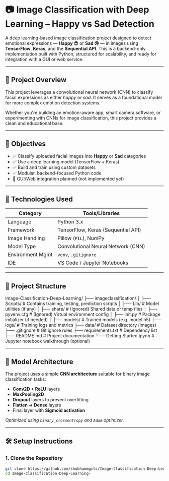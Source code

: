 # 📷 Image Classification with Deep Learning – Happy vs Sad Detection

A deep learning-based image classification project designed to detect emotional expressions — **Happy 😊** or **Sad 😢** — in images using **TensorFlow**, **Keras**, and the **Sequential API**. This is a backend-only implementation built with Python, structured for scalability, and ready for integration with a GUI or web service.

---

## 🚀 Project Overview

This project leverages a convolutional neural network (CNN) to classify facial expressions as either *happy* or *sad*. It serves as a foundational model for more complex emotion detection systems.

Whether you're building an emotion-aware app, smart camera software, or experimenting with CNNs for image classification, this project provides a clean and educational base.

---

## 🎯 Objectives

- ✅ Classify uploaded facial images into **Happy** or **Sad** categories
- ✅ Use a deep learning model (TensorFlow + Keras)
- ✅ Build and train using custom datasets
- ✅ Modular, backend-focused Python code
- 🚧 GUI/Web integration planned (not implemented yet)

---

## 🧠 Technologies Used

| Category         | Tools/Libraries                     |
|------------------|-----------------------------------|
| Language         | Python 3.x                        |
| Framework        | TensorFlow, Keras (Sequential API)|
| Image Handling   | Pillow (`PIL`), NumPy             |
| Model Type       | Convolutional Neural Network (CNN)|
| Environment Mgmt | `venv`, `.gitignore`              |
| IDE              | VS Code / Jupyter Notebooks       |

---

## 📁 Project Structure

Image-Classification-Deep-Learning/
├── imageclassification/
│ ├── Scripts/ # Contains training, testing, prediction scripts
│ ├── Lib/ # Model utilities (if any)
│ ├── share/ # (Ignored) Shared data or temp files
│ ├── pyvenv.cfg # (Ignored) Virtual environment config
│ ├── init.py # Package initializer (if needed)
│
├── models/ # Trained models (e.g. model.h5)
├── logs/ # Training logs and metrics
├── data/ # Dataset directory (images)
├── .gitignore # Git ignore rules
├── requirements.txt # Dependency list
├── README.md # Project documentation
└── Getting Started.ipynb # Jupyter notebook walkthrough (optional)


---

## 🧪 Model Architecture

The project uses a simple **CNN architecture** suitable for binary image classification tasks:

- **Conv2D + ReLU** layers
- **MaxPooling2D**
- **Dropout** layers to prevent overfitting
- **Flatten → Dense** layers
- Final layer with **Sigmoid activation**

*Optimized using `binary_crossentropy` and `Adam` optimizer.*

---

## 🛠️ Setup Instructions

### 1. Clone the Repository

```bash
git clone https://github.com/shubhammgits/Image-Classification-Deep-Learning-.git
cd Image-Classification-Deep-Learning-
